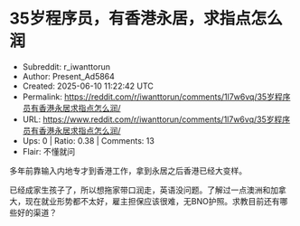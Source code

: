 # 35岁程序员，有香港永居，求指点怎么润

- Subreddit: r_iwanttorun
- Author: Present_Ad5864
- Created: 2025-06-10 11:22:42 UTC
- Permalink: https://reddit.com/r/iwanttorun/comments/1l7w6vq/35岁程序员有香港永居求指点怎么润/
- URL: https://www.reddit.com/r/iwanttorun/comments/1l7w6vq/35岁程序员有香港永居求指点怎么润/
- Ups: 0 | Ratio: 0.38 | Comments: 13
- Flair: 不懂就问


多年前靠输入内地专才到香港工作，拿到永居之后香港已经大变样。

已经成家生孩子了，所以想拖家带口润走，英语没问题。了解过一点澳洲和加拿大，现在就业形势都不太好，雇主担保应该很难，无BNO护照。求教目前还有哪些好的渠道？


